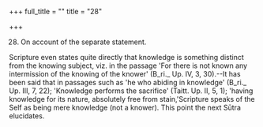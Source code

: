 +++
full_title = ""
title = "28"

+++


28. On account of the separate statement.

Scripture even states quite directly that knowledge is something distinct from the knowing subject, viz. in the passage 'For there is not known any intermission of the knowing of the knower' (B_ri._ Up. IV, 3, 30).--It has been said that in passages such as 'he who abiding in knowledge' (B_ri._ Up. III, 7, 22); 'Knowledge performs the sacrifice' (Taitt. Up. II, 5, 1); 'having knowledge for its nature, absolutely free from stain,'Scripture speaks of the Self as being mere knowledge (not a knower). This point the next Sūtra elucidates.

